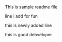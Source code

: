 This is sample readme file


line
i
add
for
fun


this is newly added line

this is good debveloper

